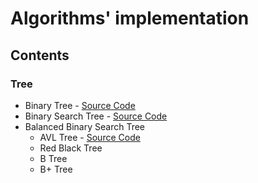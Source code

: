 # Algorithms' implementation

## Contents

### Tree
- Binary Tree - [Source Code](https://github.com/load0ne/algo/blob/master/tree/BinaryTree.hpp)
- Binary Search Tree - [Source Code](https://github.com/load0ne/algo/blob/master/tree/BinarySearchTree.cpp)
- Balanced Binary Search Tree
    - AVL Tree - [Source Code](https://github.com/load0ne/algo/blob/master/tree/AVLTree.cpp)
    - Red Black Tree
    - B Tree
    - B+ Tree
